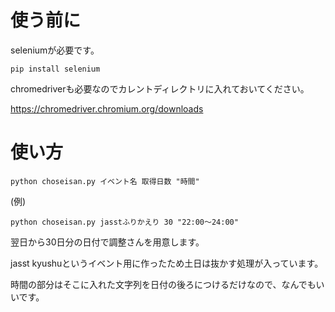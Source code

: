 # 使う前に
seleniumが必要です。

```
pip install selenium
```

chromedriverも必要なのでカレントディレクトリに入れておいてください。

https://chromedriver.chromium.org/downloads

# 使い方
```
python choseisan.py イベント名 取得日数 "時間"
```

(例)
```
python choseisan.py jasstふりかえり 30 "22:00～24:00"
```

翌日から30日分の日付で調整さんを用意します。

jasst kyushuというイベント用に作ったため土日は抜かす処理が入っています。

時間の部分はそこに入れた文字列を日付の後ろにつけるだけなので、なんでもいいです。